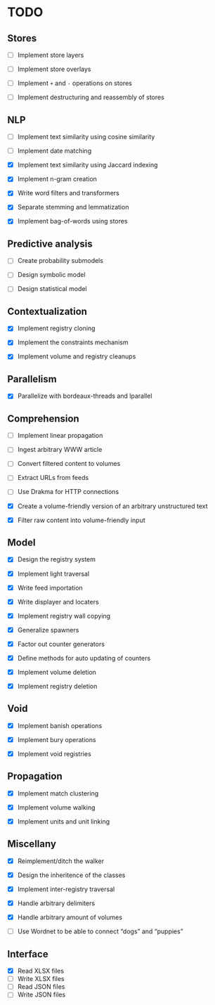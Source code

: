 TODO
====


Stores
------

- [ ] Implement store layers
- [ ] Implement store overlays
- [ ] Implement `+` and `-` operations on stores
- [ ] Implement destructuring and reassembly of stores


NLP
---

- [ ] Implement text similarity using cosine similarity
- [ ] Implement date matching
- [x] Implement text similarity using Jaccard indexing
- [x] Implement n-gram creation
- [x] Write word filters and transformers
- [x] Separate stemming and lemmatization
- [x] Implement bag-of-words using stores


Predictive analysis
-------------------

- [ ] Create probability submodels
- [ ] Design symbolic model
- [ ] Design statistical model


Contextualization
-----------------

- [x] Implement registry cloning
- [x] Implement the constraints mechanism
- [x] Implement volume and registry cleanups


Parallelism
-----------

- [x] Parallelize with bordeaux-threads and lparallel


Comprehension
-------------

- [ ] Implement linear propagation
- [ ] Ingest arbitrary WWW article
- [ ] Convert filtered content to volumes
- [ ] Extract URLs from feeds
- [ ] Use Drakma for HTTP connections
- [x] Create a volume-friendly version of an arbitrary unstructured text
- [x] Filter raw content into volume-friendly input


Model
-----

- [x] Design the registry system
- [x] Implement light traversal
- [x] Write feed importation
- [x] Write displayer and locaters
- [x] Implement registry wall copying
- [x] Generalize spawners
- [x] Factor out counter generators
- [x] Define methods for auto updating of counters
- [x] Implement volume deletion
- [x] Implement registry deletion


Void
----

- [x] Implement banish operations
- [x] Implement bury operations
- [x] Implement void registries


Propagation
-----------

- [x] Implement match clustering
- [x] Implement volume walking
- [x] Implement units and unit linking


Miscellany
----------

- [x] Reimplement/ditch the walker
- [x] Design the inheritence of the classes
- [x] Implement inter-registry traversal
- [x] Handle arbitrary delimiters
- [x] Handle arbitrary amount of volumes
- [ ] Use Wordnet to be able to connect “dogs” and “puppies”


Interface
---------

- [x] Read XLSX files
- [ ] Write XLSX files
- [ ] Read JSON files
- [ ] Write JSON files
